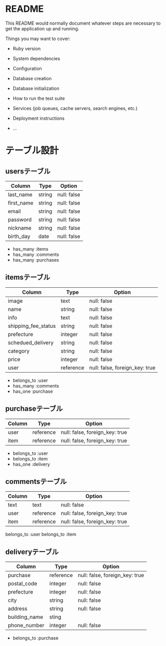 # README

This README would normally document whatever steps are necessary to get the
application up and running.

Things you may want to cover:

* Ruby version

* System dependencies

* Configuration

* Database creation

* Database initialization

* How to run the test suite

* Services (job queues, cache servers, search engines, etc.)

* Deployment instructions

* ...

# テーブル設計

## usersテーブル

| Column     | Type   | Option      |
| ---------- | ------ | ----------- |
| last_name  | string | null: false |
| first_name | string | null: false |
| email      | string | null: false |
| password   | string | null: false |
| nickname   | string | null: false |
| birth_day  | date   | null: false |

- has_many :items
- has_many :comments
- has_many :purchases

## itemsテーブル

| Column              | Type      | Option                         |
| ------------------- | --------- | ------------------------------ |
| image               | text      | null: false                    |
| name                | string    | null: false                    |
| info                | text      | null: false                    |
| shipping_fee_status | string    | null: false                    |
| prefecture          | integer   | null: false                    |
| schedued_delivery   | string    | null: false                    |
| category            | string    | null: false                    |
| price               | integer   | null: false                    |
| user                | reference | null: false, foreign_key: true |

- belongs_to :user
- has_many :comments
- has_one :purchase

## purchaseテーブル

| Column | Type      | Option                         |
| ------ | --------- | ------------------------------ |
| user   | reference | null: false, foreign_key: true |
| item   | reference | null: false, foreign_key: true |

- belongs_to :user
- belongs_to :item
- has_one :delivery

## commentsテーブル

| Column | Type      | Option                         |
| ------ | ----      | ------------------------------ |
| text   | text      | null: false                    |
| user   | reference | null: false, foreign_key: true |
| item   | reference | null: false, foreign_key: true |

belongs_to :user
belongs_to :item

## deliveryテーブル

| Column        | Type      | Option                          |
| ------------- | --------- | ------------------------------- |
| purchase      | reference | null: false, foreign_key: true  |
| postal_code   | integer   | null: false                     |
| prefecture    | integer   | null: false                     |
| city          | string    | null: false                     |
| address       | string    | null: false                     |
| building_name | sting     |                                 |
| phone_number  | integer   | null: false                     |

- belongs_to :purchase